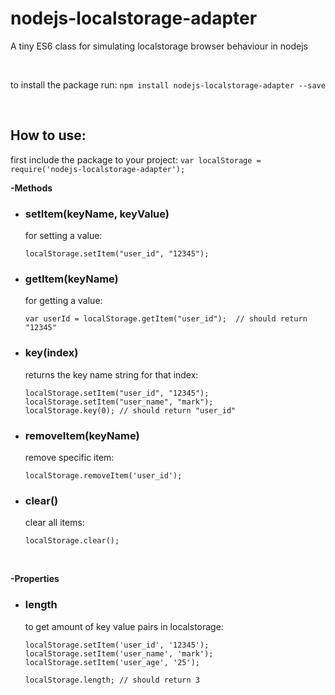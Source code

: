 # nodejs-localstorage-adapter
A tiny ES6 class for simulating localstorage browser behaviour in nodejs

<br />

to install the package run:
`npm install nodejs-localstorage-adapter --save`

<br />

<b><h2>How to use:</h2></b>

first include the package to your project:
`var localStorage = require('nodejs-localstorage-adapter');`

<b>-Methods</b>
<ul>
  <li>
    <h3>setItem(keyName, keyValue)</h3>
    for setting a value: 
    
    localStorage.setItem("user_id", "12345");
  </li>
  
  <li>
    <h3>getItem(keyName)</h3>
    for getting a value: 
    
    var userId = localStorage.getItem("user_id");  // should return "12345"
  </li>
  
  <li>
    <h3>key(index)</h3>
    returns the key name string for that index: 
     
    localStorage.setItem("user_id", "12345");
    localStorage.setItem("user_name", "mark");
    localStorage.key(0); // should return "user_id"
  </li>
  
  <li>
    <h3>removeItem(keyName)</h3>
    remove specific item:
    
    localStorage.removeItem('user_id');
  </li>
  
  <li>
    <h3>clear()</h3>
    clear all items:
    
    localStorage.clear();
  </li>
  
</ul>

<br />

<b>-Properties</b>
<ul>
  <li>
    <h3>length</h3>
    to get amount of key value pairs in localstorage:
    
    localStorage.setItem('user_id', '12345');
    localStorage.setItem('user_name', 'mark');
    localStorage.setItem('user_age', '25');
    
    localStorage.length; // should return 3
  </li>
</ul>

<br />
